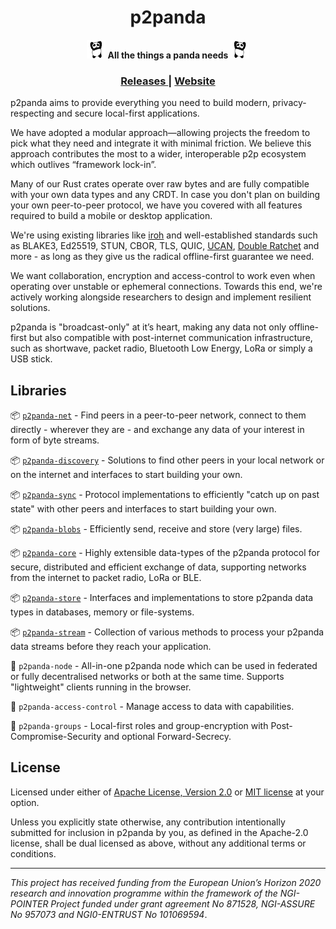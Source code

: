 <h1 align="center">p2panda</h1>

<div align="center">
  <img src="https://raw.githubusercontent.com/p2panda/.github/main/assets/panda-left.gif" width="auto" height="30px">
  <strong>All the things a panda needs</strong>
  <img src="https://raw.githubusercontent.com/p2panda/.github/main/assets/panda-right.gif" width="auto" height="30px">
</div>

<div align="center">
  <h3>
    <a href="https://github.com/p2panda/p2panda/releases">
      Releases
    </a>
    <span> | </span>
    <a href="https://p2panda.org">
      Website
    </a>
  </h3>
</div>

p2panda aims to provide everything you need to build modern, privacy-respecting and secure local-first applications.

We have adopted a modular approach—allowing projects the freedom to pick what they need and integrate it with minimal friction. We believe this approach contributes the most to a wider, interoperable p2p ecosystem which outlives “framework lock-in”.

Many of our Rust crates operate over raw bytes and are fully compatible with your own data types and any CRDT. In case you don't plan on building your own peer-to-peer protocol, we have you covered with all features required to build a mobile or desktop application.

We're using existing libraries like [iroh](https://github.com/n0-computer/iroh) and well-established standards such as BLAKE3, Ed25519, STUN, CBOR, TLS, QUIC, [UCAN](https://github.com/ucan-wg/spec), [Double Ratchet](https://en.m.wikipedia.org/wiki/Double_Ratchet_Algorithm) and more - as long as they give us the radical offline-first guarantee we need.

We want collaboration, encryption and access-control to work even when operating over unstable or ephemeral connections. Towards this end, we're actively working alongside researchers to design and implement resilient solutions.

p2panda is "broadcast-only" at it’s heart, making any data not only offline-first but also compatible with post-internet communication infrastructure, such as shortwave, packet radio, Bluetooth Low Energy, LoRa or simply a USB stick.

## Libraries

📦 [`p2panda-net`](https://crates.io/crates/p2panda-net) - Find peers in a peer-to-peer network, connect to them directly - wherever they are - and exchange any data of your interest in form of byte streams.

📦 [`p2panda-discovery`](https://crates.io/crates/p2panda-discovery) - Solutions to find other peers in your local network or on the internet and interfaces to start building your own.

📦  [`p2panda-sync`](https://crates.io/crates/p2panda-sync) - Protocol implementations to efficiently "catch up on past state" with other peers and interfaces to start building your own.

📦 [`p2panda-blobs`](https://crates.io/crates/p2panda-blobs) - Efficiently send, receive and store (very large) files.

📦 [`p2panda-core`](https://crates.io/crates/p2panda-core) - Highly extensible data-types of the p2panda protocol for secure, distributed and efficient exchange of data, supporting networks from the internet to packet radio, LoRa or BLE.

📦 [`p2panda-store`](https://crates.io/crates/p2panda-store) - Interfaces and implementations to store p2panda data types in databases, memory or file-systems.

📦 [`p2panda-stream`](https://crates.io/crates/p2panda-stream) - Collection of various methods to process your p2panda data streams before they reach your application.

🚧  `p2panda-node` - All-in-one p2panda node which can be used in federated or fully decentralised networks or both at the same time. Supports "lightweight" clients running in the browser.

🚧 `p2panda-access-control` - Manage access to data with capabilities.

🚧 `p2panda-groups` - Local-first roles and group-encryption with Post-Compromise-Security and optional Forward-Secrecy.

## License

Licensed under either of [Apache License, Version 2.0] or [MIT license] at your option.

Unless you explicitly state otherwise, any contribution intentionally submitted for inclusion in
p2panda by you, as defined in the Apache-2.0 license, shall be dual licensed as above, without any
additional terms or conditions.

[Apache License, Version 2.0]: https://github.com/p2panda/p2panda/blob/main/LICENSES/Apache-2.0.txt
[MIT license]: https://github.com/p2panda/p2panda/blob/main/LICENSES/MIT.txt

---

*This project has received funding from the European Union’s Horizon 2020
research and innovation programme within the framework of the NGI-POINTER
Project funded under grant agreement No 871528, NGI-ASSURE No 957073 and
NGI0-ENTRUST No 101069594*.

[`p2panda`]: https://p2panda.org
